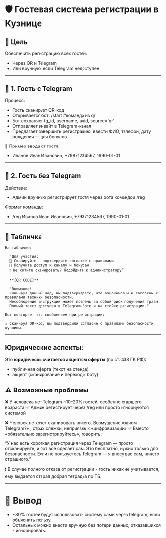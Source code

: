 # 🛡️ Гостевая система регистрации в Кузнице

## 📌 Цель
Обеспечить регистрацию всех гостей:
- Через QR и Telegram
- Или вручную, если Telegram недоступен
---

## 🧾 1. Гость с Telegram

Процесс:
  - Гость сканирует QR-код
  - Открывается бот: /start <uuid> #команда из qr
  - Бот сохраняет tg_id, username, uuid, source='qr'
  - Отправляет инвайт в Telegram-канал
  - Предлагает завершить регистрацию, ввести ФИО, телефон, дату рождения — для бонусов

🎁 Пример ввода от гостя:
- Иванов Иван Иванович, +79871234567, 1990-01-01
---

## 📝 2. Гость без Telegram

Действие:
  - Админ вручную регистрирует гостя через бота командой /reg

Формат команды:
  - /reg Иванов Иван Иванович, +79871234567, 1990-01-01

---
## 📌 Табличка
```text
На табличке:

  “Для участия:
  🔹 Сканируйте — подтвердите согласие с правилами
  🔹 Получите доступ к каналу и бонусам
  ❗ Не хотите сканировать? Подойдите к администратору”

  **[QR CODE]**

  "Внимание!
  Сканируя данный код, вы подтверждаете, что ознакомлены и согласны с правилами техники безопасности.
  Несоблюдение инструкций может повлечь за собой риск получения травм.
  Полный текст доступен в Telegram-боте и на стойке регистрации."

Бот повторяет это сообщением при регистрации:

⚠️ Сканируя QR-код, вы подтвердили согласие с правилами безопасности кузницы.
```
---

## Юридические аспекты:

Это **юридически считается акцептом оферты** (по ст. 438 ГК РФ):
  - публичная оферта (текст на стенде)
  - акцепт (сканирование и переход к боту)

## ⚠️ Возможные проблемы
❌ У человека нет Telegram	~10–20% гостей, особенно старшего возраста
✅ Админ регистирует через /reg или просто игнориуются системой

❌ Человек не хочет сканировать ничего. Возмущение «зачем Telegram?» , страх слежки, неприязнь к «цифровизации»
✅ Вместо «обязательно зарегистрируйтесь», говорить:

“У нас есть короткая регистрация через Telegram — просто отсканируйте, и бот всё сделает сам. 
Это бесплатно, нужно только для безопасности. Если не пользуетесь Telegram — я внесу вас сам, ничего страшного.”

❗ В случае полного отказа от регистрации - гость никак не учитывается, ему выдается старая добрая тетрадка по ТБ.

---

# 🧩 Вывод
  - ~80% гостей будут использовать систему сами через telegram, если объяснить пользу.
  - Остальных можно внести вручную без потери данных, отказавшихся - игнорировать.